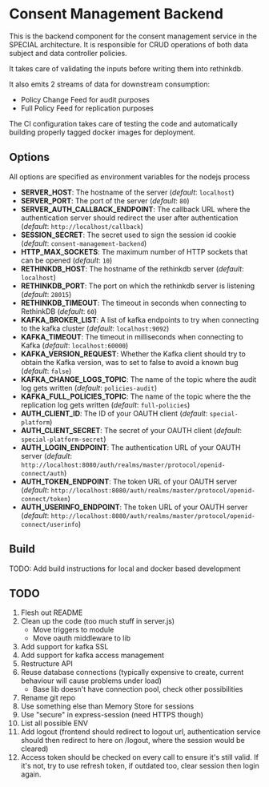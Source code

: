 # Consent Management Backend
This is the backend component for the consent management service in the SPECIAL architecture.
It is responsible for CRUD operations of both data subject and data controller policies.

It takes care of validating the inputs before writing them into rethinkdb.

It also emits 2 streams of data for downstream consumption:
* Policy Change Feed for audit purposes
* Full Policy Feed for replication purposes

The CI configuration takes care of testing the code and automatically building properly tagged docker images for deployment.

## Options
All options are specified as environment variables for the nodejs process
* **SERVER_HOST**: The hostname of the server (_default_: `localhost`)
* **SERVER_PORT**: The port of the server (_default_: `80`)
* **SERVER_AUTH_CALLBACK_ENDPOINT**: The callback URL where the authentication server should redirect the user after authentication (_default_: `http://localhost/callback`)
* **SESSION_SECRET**: The secret used to sign the session id cookie (_default_: `consent-management-backend`)
* **HTTP_MAX_SOCKETS**: The maximum number of HTTP sockets that can be opened (_default_: `10`)
* **RETHINKDB_HOST**: The hostname of the rethinkdb server (_default_: `localhost`)
* **RETHINKDB_PORT**: The port on which the rethinkdb server is listening (_default_: `28015`)
* **RETHINKDB_TIMEOUT**: The timeout in seconds when connecting to RethinkDB (_default_: `60`)
* **KAFKA_BROKER_LIST**: A list of kafka endpoints to try when connecting to the kafka cluster (_default_: `localhost:9092`)
* **KAFKA_TIMEOUT**: The timeout in milliseconds when connecting to Kafka (_default_: `localhost:60000`)
* **KAFKA_VERSION_REQUEST**: Whether the Kafka client should try to obtain the Kafka version, was to set to false to avoid a known bug (_default_: `false`)
* **KAFKA_CHANGE_LOGS_TOPIC**: The name of the topic where the audit log gets written (_default_: `policies-audit`)
* **KAFKA_FULL_POLICIES_TOPIC**: The name of the topic where the the replication log gets written (_default_: `full-policies`)
* **AUTH_CLIENT_ID**: The ID of your OAUTH client (_default_: `special-platform`)
* **AUTH_CLIENT_SECRET**: The secret of your OAUTH client (_default_: `special-platform-secret`)
* **AUTH_LOGIN_ENDPOINT**: The authentication URL of your OAUTH server (_default_: `http://localhost:8080/auth/realms/master/protocol/openid-connect/auth`)
* **AUTH_TOKEN_ENDPOINT**: The token URL of your OAUTH server (_default_: `http://localhost:8080/auth/realms/master/protocol/openid-connect/token`)
* **AUTH_USERINFO_ENDPOINT**: The token URL of your OAUTH server (_default_: `http://localhost:8080/auth/realms/master/protocol/openid-connect/userinfo`)

## Build
TODO: Add build instructions for local and docker based development

## TODO
1. Flesh out README
1. Clean up the code (too much stuff in server.js)
    * Move triggers to module
    * Move oauth middleware to lib
1. Add support for kafka SSL
1. Add support for kafka access management
1. Restructure API
1. Reuse database connections (typically expensive to create, current behaviour will cause problems under load)
    * Base lib doesn't have connection pool, check other possibilities
1. Rename git repo
1. Use something else than Memory Store for sessions
1. Use "secure" in express-session (need HTTPS though)
1. List all possible ENV
1. Add logout (frontend should redirect to logout url, authentication service should then redirect to here on /logout, where the session would be cleared)
1. Access token should be checked on every call to ensure it's still valid. If it's not, try to use refresh token, if outdated too, clear session then login again.
